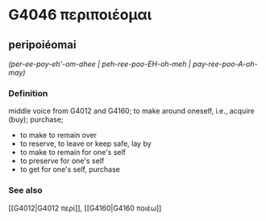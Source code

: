 # G4046 περιποιέομαι

## peripoiéomai

_(per-ee-poy-eh'-om-ahee | peh-ree-poo-EH-oh-meh | pay-ree-poo-A-oh-may)_

### Definition

middle voice from G4012 and G4160; to make around oneself, i.e., acquire (buy); purchase; 

- to make to remain over
- to reserve, to leave or keep safe, lay by
- to make to remain for one's self
- to preserve for one's self
- to get for one's self, purchase

### See also

[[G4012|G4012 περί]], [[G4160|G4160 ποιέω]]
